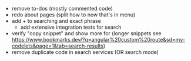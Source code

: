 * remove to-dos (mostly commented code)
* redo about pages (split how to now that's in menu)
* add + to searching and exact phrase
  * add extensive integration tests for search
* verify "copy snippet" and show more for (longer snippets see https://www.bookmarks.dev/?q=angular%20custom%20route&sd=my-codelets&page=1&tab=search-results)
* remove duplicate code in search services (OR search mode)
